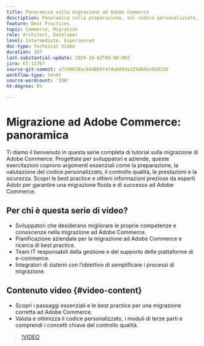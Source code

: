 ```yaml
---
title: Panoramica sulla migrazione ad Adobe Commerce
description: Panoramica sulla preparazione, sul codice personalizzato, sul controllo qualità, sulle prestazioni e sulla sicurezza durante la migrazione ad Adobe Commerce.
feature: Best Practices
topic: Commerce, Migration
role: Architect, Developer
level: Intermediate, Experienced
doc-type: Technical Video
duration: 167
last-substantial-update: 2024-10-02T00:00:00Z
jira: KT-11767
source-git-commit: a73d0038ac844805f4fda689da329d891e5b8320
workflow-type: tm+mt
source-wordcount: '150'
ht-degree: 0%

---
```



# Migrazione ad Adobe Commerce: panoramica

Ti diamo il benvenuto in questa serie completa di tutorial sulla migrazione di Adobe Commerce. Progettate per sviluppatori e aziende, queste esercitazioni coprono argomenti essenziali come la preparazione, la valutazione del codice personalizzato, il controllo qualità, le prestazioni e la sicurezza. Scopri le best practice e ottieni informazioni preziose da esperti Adobi per garantire una migrazione fluida e di successo ad Adobe Commerce.

## Per chi è questa serie di video?

* Sviluppatori che desiderano migliorare le proprie competenze e conoscenze nella migrazione ad Adobe Commerce.
* Pianificazione aziendale per la migrazione ad Adobe Commerce e ricerca di best practice.
* Team IT responsabili della gestione e del supporto delle piattaforme di e-commerce.
* Integratori di sistemi con l’obiettivo di semplificare i processi di migrazione.

## Contenuto video {#video-content}

* Scopri i passaggi essenziali e le best practice per una migrazione corretta ad Adobe Commerce.
* Valuta e ottimizza il codice personalizzato, i moduli di terze parti e comprendi i concetti chiave del controllo qualità.

>[!VIDEO](https://video.tv.adobe.com/v/3432846/?learn=on)
